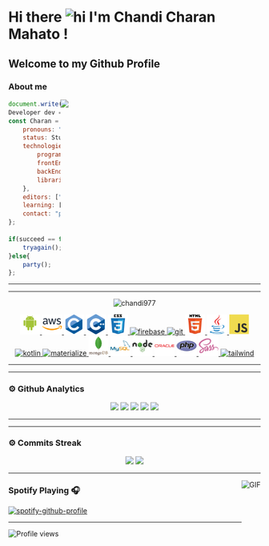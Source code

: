 # Hi there <img src="https://user-images.githubusercontent.com/1303154/88677602-1635ba80-d120-11ea-84d8-d263ba5fc3c0.gif" width="28px" alt="hi"> I'm Chandi Charan Mahato !
## Welcome to my Github Profile 

### About me 
<img align='right' src="https://github.com/Chandi977/Chandi977/assets/55855799/66bf7e51-ea3f-4522-b23d-f461c3ab0a4c" width="400"> 

```js
document.write("Namaste _/\_");
Developer dev = new Developer(Charan);
const Charan = {
    pronouns: "he" | "his",
    status: Student,
    technologies: {
        programming: ["C","C++","Java","Python","JavaScript"],
        frontEnd: ["HTML", "CSS", "SASS", "Javascript"],
        backEnd: ["PHP","Node.js","MySql","Python"],
        libraries: ["Bootstrap", "JQuery"]
    },
    editors: ["VS Code", "Android Studio","Eclipse"],
    learning: [C++, Android, "Full Stack", "MERN"],
    contact: "pappumahato000@gmail.com"
};

if(succeed == false){
    tryagain();
}else{
    party();
};
```

---
___

<p align="center"> <img src="https://komarev.com/ghpvc/?username=chandi977&label=Profile%20views&color=0e75b6&style=flat" alt="chandi977" /> </p>


<p align="center">
<a href="https://developer.android.com" target="_blank" rel="noreferrer"> <img src="https://raw.githubusercontent.com/devicons/devicon/master/icons/android/android-original-wordmark.svg" alt="android" width="40" height="40"/> </a> <a href="https://aws.amazon.com" target="_blank" rel="noreferrer"> <img src="https://raw.githubusercontent.com/devicons/devicon/master/icons/amazonwebservices/amazonwebservices-original-wordmark.svg" alt="aws" width="40" height="40"/> </a> <a href="https://www.cprogramming.com/" target="_blank" rel="noreferrer"> <img src="https://raw.githubusercontent.com/devicons/devicon/master/icons/c/c-original.svg" alt="c" width="40" height="40"/> </a> <a href="https://www.w3schools.com/cpp/" target="_blank" rel="noreferrer"> <img src="https://raw.githubusercontent.com/devicons/devicon/master/icons/cplusplus/cplusplus-original.svg" alt="cplusplus" width="40" height="40"/> </a> <a href="https://www.w3schools.com/css/" target="_blank" rel="noreferrer"> <img src="https://raw.githubusercontent.com/devicons/devicon/master/icons/css3/css3-original-wordmark.svg" alt="css3" width="40" height="40"/> </a> <a href="https://firebase.google.com/" target="_blank" rel="noreferrer"> <img src="https://www.vectorlogo.zone/logos/firebase/firebase-icon.svg" alt="firebase" width="40" height="40"/> </a> <a href="https://git-scm.com/" target="_blank" rel="noreferrer"> <img src="https://www.vectorlogo.zone/logos/git-scm/git-scm-icon.svg" alt="git" width="40" height="40"/> </a> <a href="https://www.w3.org/html/" target="_blank" rel="noreferrer"> <img src="https://raw.githubusercontent.com/devicons/devicon/master/icons/html5/html5-original-wordmark.svg" alt="html5" width="40" height="40"/> </a> <a href="https://www.java.com" target="_blank" rel="noreferrer"> <img src="https://raw.githubusercontent.com/devicons/devicon/master/icons/java/java-original.svg" alt="java" width="40" height="40"/> </a> <a href="https://developer.mozilla.org/en-US/docs/Web/JavaScript" target="_blank" rel="noreferrer"> <img src="https://raw.githubusercontent.com/devicons/devicon/master/icons/javascript/javascript-original.svg" alt="javascript" width="40" height="40"/> </a> <a href="https://kotlinlang.org" target="_blank" rel="noreferrer"> <img src="https://www.vectorlogo.zone/logos/kotlinlang/kotlinlang-icon.svg" alt="kotlin" width="40" height="40"/> </a> <a href="https://materializecss.com/" target="_blank" rel="noreferrer"> <img src="https://raw.githubusercontent.com/prplx/svg-logos/5585531d45d294869c4eaab4d7cf2e9c167710a9/svg/materialize.svg" alt="materialize" width="40" height="40"/> </a> <a href="https://www.mongodb.com/" target="_blank" rel="noreferrer"> <img src="https://raw.githubusercontent.com/devicons/devicon/master/icons/mongodb/mongodb-original-wordmark.svg" alt="mongodb" width="40" height="40"/> </a> <a href="https://www.mysql.com/" target="_blank" rel="noreferrer"> <img src="https://raw.githubusercontent.com/devicons/devicon/master/icons/mysql/mysql-original-wordmark.svg" alt="mysql" width="40" height="40"/> </a> <a href="https://nodejs.org" target="_blank" rel="noreferrer"> <img src="https://raw.githubusercontent.com/devicons/devicon/master/icons/nodejs/nodejs-original-wordmark.svg" alt="nodejs" width="40" height="40"/> </a> <a href="https://www.oracle.com/" target="_blank" rel="noreferrer"> <img src="https://raw.githubusercontent.com/devicons/devicon/master/icons/oracle/oracle-original.svg" alt="oracle" width="40" height="40"/> </a> <a href="https://www.php.net" target="_blank" rel="noreferrer"> <img src="https://raw.githubusercontent.com/devicons/devicon/master/icons/php/php-original.svg" alt="php" width="40" height="40"/> </a> <a href="https://sass-lang.com" target="_blank" rel="noreferrer"> <img src="https://raw.githubusercontent.com/devicons/devicon/master/icons/sass/sass-original.svg" alt="sass" width="40" height="40"/> </a> <a href="https://tailwindcss.com/" target="_blank" rel="noreferrer"> <img src="https://www.vectorlogo.zone/logos/tailwindcss/tailwindcss-icon.svg" alt="tailwind" width="40" height="40"/> </a>


</p>

---
___

### ⚙ Github Analytics

<p align="center">
<img src="https://github-profile-summary-cards.vercel.app/api/cards/repos-per-language?username=Chandi977&theme=nord_dark">
<img src="https://github-profile-summary-cards.vercel.app/api/cards/most-commit-language?username=Chandi977&theme=nord_dark" >
<img src="https://github-profile-trophy.vercel.app/?username=Chandi977&theme=darkhub">
<img src="https://github-readme-stats.vercel.app/api?username=Chandi977&theme=blue-green" width="400">
<img src="https://github-readme-stats.vercel.app/api/top-langs/?username=Chandi977&theme=chartreuse-dark&layout=compact" width="335">
</p>

---
___
### ⚙ Commits Streak 

<p align="center">
<img src="https://github-readme-streak-stats.herokuapp.com/?user=Chandi977&theme=radical">
<img src="https://activity-graph.herokuapp.com/graph?username=Chandi977&bg_color=000000&color=4fff67&line=4fff67&point=ffffff&area=true&hide_border=true">
</p>

___

<img align="right" alt="GIF" height="170px" src="https://media.giphy.com/media/J5B1Y8QZnzXXbLQIBu/giphy.gif" />

### Spotify Playing 🎧  
[![spotify-github-profile](https://spotify-github-profile.vercel.app/api/view?uid=31on7z2tmzeehsn33pnw755mvbxe&cover_image=true&theme=novatorem&show_offline=false&background_color=0d0c0c&interchange=false&bar_color=53b14f&bar_color_cover=false)](https://github.com/kittinan/spotify-github-profile)


----

![Profile views](https://profile-counter.glitch.me/Chandi977/count.svg)
